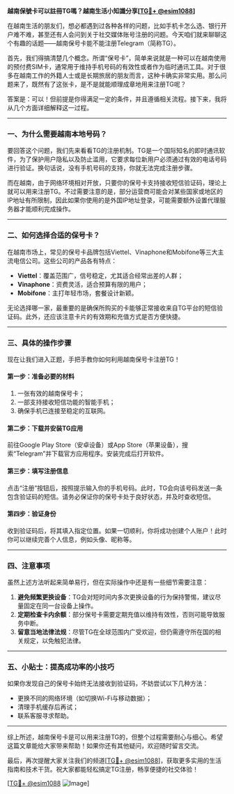 **越南保號卡可以註冊TG嗎？越南生活小知識分享[[TG💪+ @esim1088](https://t.me/s/esim1088)]**

在越南生活的朋友们，想必都遇到过各种各样的问题，比如手机卡怎么选、银行开户难不难，甚至还有人会问到关于社交媒体账号注册的问题。今天咱们就来聊聊这个有趣的话题——越南保号卡能不能注册Telegram（简称TG）。

首先，我们得搞清楚几个概念。所谓“保号卡”，简单来说就是一种可以在越南使用的预付费SIM卡，通常用于维持手机号码的有效性或者作为临时通讯工具。对于很多在越南工作的外籍人士或是长期旅居的朋友而言，这种卡确实非常实用。那么问题来了，既然有了这张卡，是不是就能顺理成章地用来注册TG呢？

答案是：可以！但前提是你得满足一定的条件，并且遵循相关流程。接下来，我将从几个方面详细解释这一过程。

---

### **一、为什么需要越南本地号码？**
要回答这个问题，我们先来看看TG的注册机制。TG是一个国际知名的即时通讯软件，为了保护用户隐私以及防止滥用，它要求每位新用户必须通过有效的电话号码进行验证。换句话说，没有手机号码的支持，你就无法完成注册步骤。

而在越南，由于网络环境相对开放，只要你的保号卡支持接收短信验证码，理论上就可以用来注册TG。不过需要注意的是，部分运营商可能会对某些国家或地区的IP地址有所限制，因此如果你使用的是外国IP地址登录，可能需要额外设置代理服务器才能顺利完成操作。

---

### **二、如何选择合适的保号卡？**
在越南市场上，常见的保号卡品牌包括Viettel、Vinaphone和Mobifone等三大主流电信公司。这些公司的产品各有特点：

- **Viettel**：覆盖范围广，信号稳定，尤其适合经常出差的人群；
- **Vinaphone**：资费灵活，适合预算有限的用户；
- **Mobifone**：主打年轻市场，套餐设计新颖。

无论选择哪一家，最重要的是确保所购买的卡能够正常接收来自TG平台的短信验证码。此外，还应该注意卡片的有效期和充值方式是否方便快捷。

---

### **三、具体的操作步骤**
现在让我们进入正题，手把手教你如何利用越南保号卡注册TG！

#### **第一步：准备必要的材料**
1. 一张有效的越南保号卡；
2. 一部支持接收短信功能的智能手机；
3. 确保手机已连接至稳定的互联网。

#### **第二步：下载并安装TG应用**
前往Google Play Store（安卓设备）或App Store（苹果设备），搜索“Telegram”并下载官方应用程序。安装完成后打开软件。

#### **第三步：填写注册信息**
点击“注册”按钮后，按照提示输入你的手机号码。此时，TG会向该号码发送一条包含验证码的短信。请务必保证你的保号卡处于良好状态，并及时查收短信。

#### **第四步：验证身份**
收到验证码后，将其填入指定位置。如果一切顺利，你将成功创建个人账户！此时你可以继续完善个人信息，例如头像、昵称等。

---

### **四、注意事项**
虽然上述方法听起来简单易行，但在实际操作中还是有一些细节需要注意：

1. **避免频繁更换设备**：TG会对短时间内多次更换设备的行为保持警惕，建议尽量固定在同一台设备上操作。
2. **定期检查卡内余额**：部分保号卡需要定期充值以维持有效性，否则可能导致服务中断。
3. **留意当地法律法规**：尽管TG在全球范围内广受欢迎，但仍需遵守所在国的相关规定，以免触犯法律。

---

### **五、小贴士：提高成功率的小技巧**
如果你发现自己的保号卡始终无法接收到验证码，不妨尝试以下几种方法：
- 更换不同的网络环境（如切换Wi-Fi与移动数据）；
- 清理手机缓存后再试；
- 联系客服寻求帮助。

---

综上所述，越南保号卡是可以用来注册TG的，但整个过程需要耐心与细心。希望这篇文章能给大家带来帮助！如果你还有其他疑问，欢迎随时留言交流。

最后，再次提醒大家关注我们的频道[[TG💪+ @esim1088](https://t.me/s/esim1088)]，获取更多实用的生活指南和技术干货。祝大家都能轻松搞定TG注册，畅享便捷的社交体验！

[[TG💪+ @esim1088](https://t.me/s/esim1088) ![Image](https://i.postimg.cc/4NQfJmqS/Snipaste-2025-05-13-00-14-12.png)]